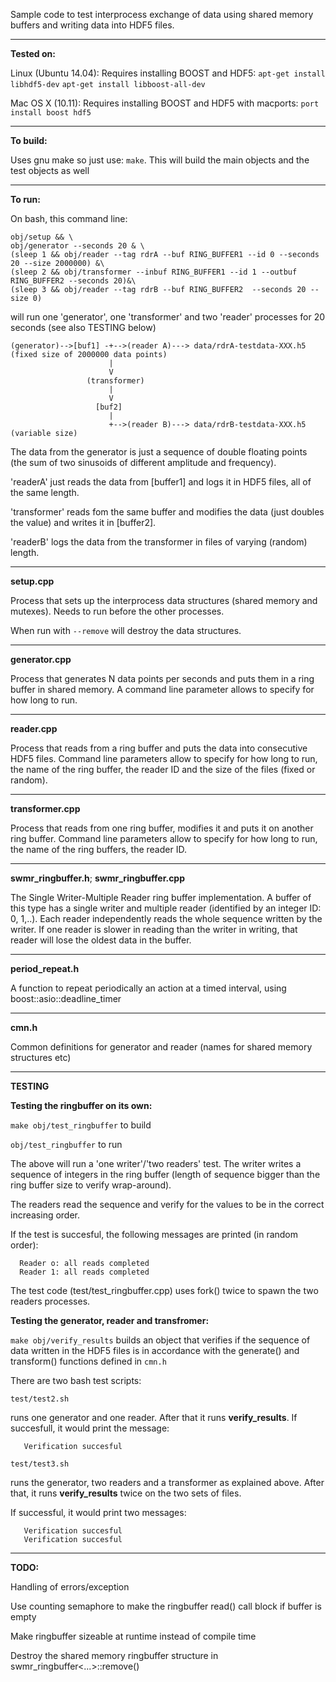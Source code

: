 Sample code to test interprocess exchange of data using shared memory buffers
and writing data into HDF5 files.

----------------
**Tested on:**

Linux (Ubuntu 14.04):
Requires installing BOOST and HDF5:  `apt-get install libhdf5-dev`   `apt-get install libboost-all-dev`

Mac OS X (10.11):
Requires installing BOOST and HDF5 with macports:  `port install boost hdf5`

------------------
**To build:**

Uses gnu make so just use: `make`. This will build the main objects and the test objects as well

------------------
**To run:**

On bash, this command line:
```
obj/setup && \
obj/generator --seconds 20 & \
(sleep 1 && obj/reader --tag rdrA --buf RING_BUFFER1 --id 0 --seconds 20 --size 2000000) &\
(sleep 2 && obj/transformer --inbuf RING_BUFFER1 --id 1 --outbuf RING_BUFFER2 --seconds 20)&\
(sleep 3 && obj/reader --tag rdrB --buf RING_BUFFER2  --seconds 20 --size 0)
```

will run one 'generator', one 'transformer' and two 'reader' processes for 20 seconds (see also TESTING below)

```
(generator)-->[buf1] -+-->(reader A)---> data/rdrA-testdata-XXX.h5 (fixed size of 2000000 data points)
                      |
                      V
                 (transformer)
                      |
                      V
                   [buf2]
                      |
                      +-->(reader B)---> data/rdrB-testdata-XXX.h5 (variable size)
```


The data from the generator is just a sequence of double floating points (the sum of two sinusoids of different
amplitude and frequency).

'readerA' just reads the data from [buffer1] and logs it in HDF5 files, all of the same length.

'transformer' reads fom the same buffer and modifies the data (just doubles the value) and writes it in
[buffer2].

'readerB' logs the data from the transformer in files of varying (random) length.


-------------
**setup.cpp**

Process that sets up the interprocess data structures (shared memory and mutexes). Needs to run before
the other processes.

When run with `--remove` will destroy the data structures.


-------------
**generator.cpp**

Process that generates N data points per seconds and puts them in a ring buffer in
shared memory.
A command line parameter allows to specify for how long to run.


----------
**reader.cpp**

Process that reads from a ring buffer and puts the data into consecutive HDF5 files.
Command line parameters allow to specify for how long to run, the name
of the ring buffer, the reader ID and the size of the files (fixed or random).

----------
**transformer.cpp**

Process that reads from one ring buffer, modifies it and puts it on another ring buffer.
Command line parameters allow to specify for how long to run, the name
of the ring buffers, the reader ID.


-------------------
**swmr_ringbuffer.h**;  **swmr_ringbuffer.cpp**

The Single Writer-Multiple Reader ring buffer implementation. A buffer of this type has a single
writer and multiple reader (identified by an integer ID: 0, 1,..).
Each reader independently reads the whole sequence written by the writer.
If one reader is slower in reading than the writer in writing, that reader will lose the oldest
data in the buffer.

----------
**period_repeat.h**

A function to repeat periodically an action at a timed interval, using boost::asio::deadline_timer

----------
**cmn.h**

Common definitions for generator and reader (names for shared memory structures etc)


-----------
**TESTING**

**Testing the ringbuffer on its own:**

`make obj/test_ringbuffer` to build

`obj/test_ringbuffer` to run

The above will run a 'one writer'/'two readers' test. The writer writes a sequence of integers
in the ring buffer (length of sequence bigger than the ring buffer size to verify wrap-around).

The readers read the sequence and verify for the values to be in the correct increasing order.

If the test is succesful, the following messages are printed (in random order):
```
  Reader o: all reads completed
  Reader 1: all reads completed
```

The test code (test/test_ringbuffer.cpp) uses fork() twice to spawn the two readers processes.



**Testing the generator, reader and transfromer:**

`make obj/verify_results` builds an object that verifies if the sequence of data written in
the HDF5 files is in accordance with the generate() and transform() functions defined in `cmn.h`


There are two bash test scripts:

`test/test2.sh`

runs one generator and one reader. After that it runs **verify_results**.
If succesfull, it would print the message:
```
   Verification succesful
```


`test/test3.sh`

runs the generator, two readers and a transformer as explained above.
After that, it runs **verify_results** twice on the two sets of files.

If successful, it would print two messages:

```
   Verification succesful
   Verification succesful
```


----------

**TODO:**

Handling of errors/exception

Use counting semaphore to make the ringbuffer read() call block if buffer is empty

Make ringbuffer sizeable at runtime instead of compile time

Destroy the shared memory ringbuffer structure in swmr_ringbuffer<...>::remove()


